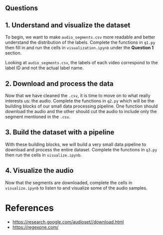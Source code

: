 ## Questions 

## 1. Understand and visualize the dataset

To begin, we want to make `audio_segments.csv` more readable and better understand the distribution of the labels.
Complete the functions in `q1.py` then fill in and run the cells in `visualization.ipynb` under the **Question 1** section.

Looking at `audio_segments.csv`, the labels of each video correspond to the label ID and not the actual label name.

## 2. Download and process the data

Now that we have cleaned the `.csv`, it is time to move on to what really interests us: the audio.
Complete the functions in `q2.py` which will be the building blocks of our small data processing pipeline.
One function should download the audio and the other should cut the audio to include only the segment mentioned in the `.csv`.

## 3. Build the dataset with a pipeline

With these building blocks, we will build a very small data pipeline to download and process the entire dataset.
Complete the functions in `q3.py` then run the cells in `visualize.ipynb`.

## 4. Visualize the audio
Now that the segments are downloaded, complete the cells in `visualize.ipynb` to listen to and visualize some of the audio samples.

# References 
- https://research.google.com/audioset//download.html
- https://regexone.com/ 
